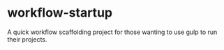 # workflow-startup
A quick workflow scaffolding project for those wanting to use gulp to run their projects.
